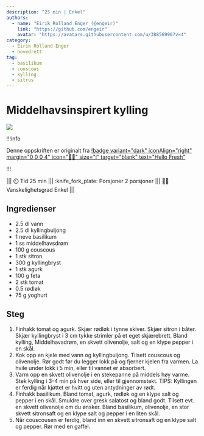 ```yaml
---
description: "25 min | Enkel"
authors:
  - name: "Eirik Rolland Enger (@engeir)"
    link: "https://github.com/engeir"
    avatar: "https://avatars.githubusercontent.com/u/38856990?v=4"
category:
  - Eirik Rolland Enger
  - hovedrett
tag:
  - basilikum
  - couscous
  - kylling
  - sitrus
---
```


# Middelhavsinspirert kylling

![](/static/middelhavsinspirert-kylling/middelhavsinspirert-kylling.webp)

!!!info

Denne oppskriften er originalt fra
[!badge variant="dark" iconAlign="right" margin="0 0 0 4" icon=":cook:" size="l" target="blank" text="Hello Fresh"](https://www.hellofresh.no/recipes/middelhavsinspirert-kylling-62a71911b69eb23bebb10e9d)

!!!

<!-- dprint-ignore-start -->
||| :timer_clock: Tid
25 min
||| :knife_fork_plate: Porsjoner
2 porsjoner
||| :cook: Vanskelighetsgrad
Enkel
|||
<!-- dprint-ignore-end -->

## Ingredienser

- 2.5 dl vann
- 2.5 dl kyllingbuljong
- 1 neve basilikum
- 1 ss middelhavsdrøm
- 100 g couscous
- 1 stk sitron
- 300 g kyllingbryst
- 1 stk agurk
- 100 g feta
- 2 stk tomat
- 0.5 rødløk
- 75 g yoghurt

## Steg

1. Finhakk tomat og agurk. Skjær rødløk i tynne skiver. Skjær sitron i båter. Skjær kyllingbryst i 3 cm tykke strimler på et eget skjærebrett. Bland kylling, Middelhavsdrøm, en skvett olivenolje, salt og en klype pepper i en skål.
2. Kok opp en kjele med vann og kyllingbuljong. Tilsett couscous og olivenolje. Rør godt før du legger lokk på og fjerner kjelen fra varmen. La hvile under lokk i 5 min, eller til vannet er absorbert.
3. Varm opp en skvett olivenolje i en stekepanne på middels høy varme. Stek kylling i 3-4 min på hver side, eller til gjennomstekt. TIPS: Kyllingen er ferdig når kjøttet er hvitt og uten antydninger av rødt.
4. Finhakk basilikum. Bland tomat, agurk, rødløk og en klype salt og pepper i en skål. Smuldre over gresk salatost og bland godt. Tilsett evt. en skvett olivenolje om du ønsker. Bland basilikum, olivenolje, en stor skvett sitronsaft og en klype salt og pepper i en liten skål.
5. Når couscousen er ferdig, bland inn en skvett sitronsaft og en klype salt og pepper. Rør med en gaffel.

<script type="application/ld+json">
{
  "@context": "https://schema.org/",
  "@type": "Recipe",
  "name": "Middelhavsinspirert kylling",
  "image": "/static/middelhavsinspirert-kylling/middelhavsinspirert-kylling.webp",
  "author": {
    "@type": "None",
    "name": "Hello Fresh",
    "url": "https://www.hellofresh.no/recipes/middelhavsinspirert-kylling-62a71911b69eb23bebb10e9d"
  },
  "datePublished": "2024-06-21",
  "description": "25 min | Enkel",
  "prepTime": "10 min",
  "cookTime": "15 min",
  "totalTime": "25 min",
  "recipeYield": "2 porsjoner",
  "recipeCategory": "hovedrett",
  "recipeCuisine": "gresk",
  "keywords": "basilikum, couscous, kylling, sitrus",
  "recipeIngredient": [
    "2.5 dl vann",
    "2.5 dl kyllingbuljong",
    "1 neve basilikum",
    "1 ss middelhavsdrøm",
    "100 g couscous",
    "1 stk sitron",
    "300 g kyllingbryst",
    "1 stk agurk",
    "100 g feta",
    "2 stk tomat",
    "0.5 rødløk",
    "75 g yoghurt"
  ],
  "recipeInstructions": [
    {
      "@type": "HowToStep",
      "text": "Finhakk tomat og agurk. Skjær rødløk i tynne skiver. Skjær sitron i båter. Skjær kyllingbryst i 3 cm tykke strimler på et eget skjærebrett. Bland kylling, Middelhavsdrøm, en skvett olivenolje, salt og en klype pepper i en skål."
    },
    {
      "@type": "HowToStep",
      "text": "Kok opp en kjele med vann og kyllingbuljong. Tilsett couscous og olivenolje. Rør godt før du legger lokk på og fjerner kjelen fra varmen. La hvile under lokk i 5 min, eller til vannet er absorbert."
    },
    {
      "@type": "HowToStep",
      "text": "Varm opp en skvett olivenolje i en stekepanne på middels høy varme. Stek kylling i 3-4 min på hver side, eller til gjennomstekt. TIPS: Kyllingen er ferdig når kjøttet er hvitt og uten antydninger av rødt."
    },
    {
      "@type": "HowToStep",
      "text": "Finhakk basilikum. Bland tomat, agurk, rødløk og en klype salt og pepper i en skål. Smuldre over gresk salatost og bland godt. Tilsett evt. en skvett olivenolje om du ønsker. Bland basilikum, olivenolje, en stor skvett sitronsaft og en klype salt og pepper i en liten skål."
    },
    {
      "@type": "HowToStep",
      "text": "Når couscousen er ferdig, bland inn en skvett sitronsaft og en klype salt og pepper. Rør med en gaffel."
    }
  ]
}
</script>
